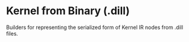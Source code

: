 <!--
Copyright (c) 2016, the Dart project authors.  Please see the AUTHORS file
for details. All rights reserved. Use of this source code is governed by a
BSD-style license that can be found in the LICENSE file.
-->
# Kernel from Binary (.dill)

Builders for representing the serialized form of Kernel IR nodes from .dill files.

